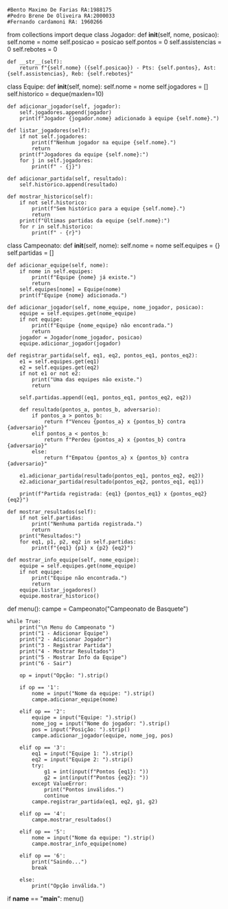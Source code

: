     #Bento Maximo De Farias RA:1988175
    #Pedro Brene De Oliveira RA:2000033
    #Fernando cardamoni RA: 1960266


from collections import deque
class Jogador:
    def __init__(self, nome, posicao):
        self.nome = nome
        self.posicao = posicao
        self.pontos = 0
        self.assistencias = 0
        self.rebotes = 0

    def __str__(self):
        return f"{self.nome} ({self.posicao}) - Pts: {self.pontos}, Ast: {self.assistencias}, Reb: {self.rebotes}"

class Equipe:
    def __init__(self, nome):
        self.nome = nome
        self.jogadores = []
        self.historico = deque(maxlen=10)

    def adicionar_jogador(self, jogador):
        self.jogadores.append(jogador)
        print(f"Jogador {jogador.nome} adicionado à equipe {self.nome}.")

    def listar_jogadores(self):
        if not self.jogadores:
            print(f"Nenhum jogador na equipe {self.nome}.")
            return
        print(f"Jogadores da equipe {self.nome}:")
        for j in self.jogadores:
            print(f" - {j}")

    def adicionar_partida(self, resultado):
        self.historico.append(resultado)

    def mostrar_historico(self):
        if not self.historico:
            print(f"Sem histórico para a equipe {self.nome}.")
            return
        print(f"Últimas partidas da equipe {self.nome}:")
        for r in self.historico:
            print(f" - {r}")

class Campeonato:
    def __init__(self, nome):
        self.nome = nome
        self.equipes = {}
        self.partidas = []

    def adicionar_equipe(self, nome):
        if nome in self.equipes:
            print(f"Equipe {nome} já existe.")
            return
        self.equipes[nome] = Equipe(nome)
        print(f"Equipe {nome} adicionada.")

    def adicionar_jogador(self, nome_equipe, nome_jogador, posicao):
        equipe = self.equipes.get(nome_equipe)
        if not equipe:
            print(f"Equipe {nome_equipe} não encontrada.")
            return
        jogador = Jogador(nome_jogador, posicao)
        equipe.adicionar_jogador(jogador)

    def registrar_partida(self, eq1, eq2, pontos_eq1, pontos_eq2):
        e1 = self.equipes.get(eq1)
        e2 = self.equipes.get(eq2)
        if not e1 or not e2:
            print("Uma das equipes não existe.")
            return

        self.partidas.append((eq1, pontos_eq1, pontos_eq2, eq2))

        def resultado(pontos_a, pontos_b, adversario):
            if pontos_a > pontos_b:
                return f"Venceu {pontos_a} x {pontos_b} contra {adversario}"
            elif pontos_a < pontos_b:
                return f"Perdeu {pontos_a} x {pontos_b} contra {adversario}"
            else:
                return f"Empatou {pontos_a} x {pontos_b} contra {adversario}"

        e1.adicionar_partida(resultado(pontos_eq1, pontos_eq2, eq2))
        e2.adicionar_partida(resultado(pontos_eq2, pontos_eq1, eq1))

        print(f"Partida registrada: {eq1} {pontos_eq1} x {pontos_eq2} {eq2}")

    def mostrar_resultados(self):
        if not self.partidas:
            print("Nenhuma partida registrada.")
            return
        print("Resultados:")
        for eq1, p1, p2, eq2 in self.partidas:
            print(f"{eq1} {p1} x {p2} {eq2}")

    def mostrar_info_equipe(self, nome_equipe):
        equipe = self.equipes.get(nome_equipe)
        if not equipe:
            print("Equipe não encontrada.")
            return
        equipe.listar_jogadores()
        equipe.mostrar_historico()

def menu():
    campe = Campeonato("Campeonato de Basquete")

    while True:
        print("\n Menu do Campeonato ")
        print("1 - Adicionar Equipe")
        print("2 - Adicionar Jogador")
        print("3 - Registrar Partida")
        print("4 - Mostrar Resultados")
        print("5 - Mostrar Info da Equipe")
        print("6 - Sair")

        op = input("Opção: ").strip()

        if op == '1':
            nome = input("Nome da equipe: ").strip()
            campe.adicionar_equipe(nome)

        elif op == '2':
            equipe = input("Equipe: ").strip()
            nome_jog = input("Nome do jogador: ").strip()
            pos = input("Posição: ").strip()
            campe.adicionar_jogador(equipe, nome_jog, pos)

        elif op == '3':
            eq1 = input("Equipe 1: ").strip()
            eq2 = input("Equipe 2: ").strip()
            try:
                g1 = int(input(f"Pontos {eq1}: "))
                g2 = int(input(f"Pontos {eq2}: "))
            except ValueError:
                print("Pontos inválidos.")
                continue
            campe.registrar_partida(eq1, eq2, g1, g2)

        elif op == '4':
            campe.mostrar_resultados()

        elif op == '5':
            nome = input("Nome da equipe: ").strip()
            campe.mostrar_info_equipe(nome)

        elif op == '6':
            print("Saindo...")
            break

        else:
            print("Opção inválida.")

if __name__ == "__main__":
    menu()
